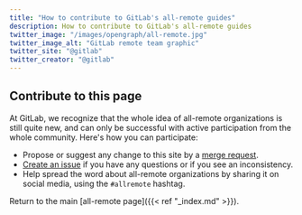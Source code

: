 ```yaml
---
title: "How to contribute to GitLab's all-remote guides"
description: How to contribute to GitLab's all-remote guides
twitter_image: "/images/opengraph/all-remote.jpg"
twitter_image_alt: "GitLab remote team graphic"
twitter_site: "@gitlab"
twitter_creator: "@gitlab"
---
```


## Contribute to this page

At GitLab, we recognize that the whole idea of all-remote organizations is still
quite new, and can only be successful with active participation from the whole community.
Here's how you can participate:

- Propose or suggest any change to this site by a [merge request](https://docs.gitlab.com/ee/user/project/merge_requests/).
- [Create an issue](https://gitlab.com/gitlab-com/content-sites/handbook/issues/) if you have any questions or if you see an inconsistency.
- Help spread the word about all-remote organizations by sharing it on social media, using the `#allremote` hashtag.


Return to the main [all-remote page]({{< ref "_index.md" >}}).
